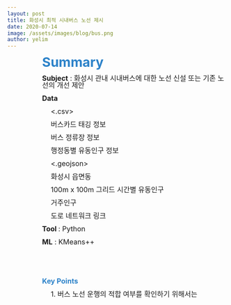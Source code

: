 ```yaml
---
layout: post
title: 화성시 최적 시내버스 노선 제시
date: 2020-07-14
image: /assets/images/blog/bus.png
author: yelim
---
```


<p style="margin-left: 80px; line-height: 1;"><span style="font-size: 30px;"><strong><span style="color: rgb(44, 130, 201);">Summary</span></strong></span></p>
<p style="margin-left: 80px; line-height: 1;"><span style="font-size: 16px;"><strong>Subject</strong> : 화성시 관내 시내버스에 대한 노선 신설 또는 기존 노선의 개선 제안</span></p>
<p style="margin-left: 80px; line-height: 1;"><span style="font-size: 16px;"><strong>Data</strong></span></p>
<p style="margin-left: 100px; line-height: 1;"><span style="font-size: 16px;">&lt;.csv&gt;</span></p>
<p style="margin-left: 100px; line-height: 1;"><span style="font-size: 16px;">버스카드 태깅 정보</span></p>
<p style="margin-left: 100px; line-height: 1;"><span style="font-size: 16px;">버스 정류장 정보</span></p>
<p style="margin-left: 100px; line-height: 1;"><span style="font-size: 16px;">행정동별 유동인구 정보</span></p>
<p style="margin-left: 100px; line-height: 1;"><span style="font-size: 16px;">&lt;.geojson&gt;</span></p>
<p style="margin-left: 100px; line-height: 1;"><span style="font-size: 16px;">화성시 읍면동</span></p>
<p style="margin-left: 100px; line-height: 1;"><span style="font-size: 16px;">100m x 100m 그리드 시간별 유동인구</span></p>
<p style="margin-left: 100px; line-height: 1;"><span style="font-size: 16px;">거주인구</span></p>
<p style="margin-left: 100px; line-height: 1;"><span style="font-size: 16px;">도로 네트워크 링크</span></p>
<p style="margin-left: 80px; line-height: 1;"><span style="font-size: 16px;"><strong>Tool&nbsp;</strong>: Python</span></p>
<p style="margin-left: 80px; line-height: 1;"><span style="font-size: 16px;"><strong>ML</strong> : KMeans++</span></p>
<p style="line-height: 1;"><span style="font-size: 16px;"><br></span></p>
<p style="line-height: 1;"><span style="font-size: 16px;"><br></span></p>
<p style="margin-left: 80px; line-height: 1;"><span style="font-size: 16px;"><strong><span style="color: rgb(44, 130, 201);">Key Points</span></strong></span></p>
<p style="margin-left: 100px; line-height: 1;"><span style="font-size: 16px;">1. 버스 노선 운행의 적합 여부를 확인하기 위해서는</span></p>

